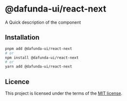 # @dafunda-ui/react-next

A Quick description of the component

## Installation

```sh
pnpm add @dafunda-ui/react-next
# or
npm install @dafunda-ui/react-next
# or
yarn add @dafunda-ui/react-next
```

## Licence

This project is licensed under the terms of the
[MIT license](https://github.com/dafundacom/dafunda-ui/blob/master/LICENSE).

